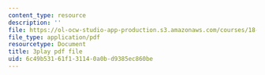 ```yaml
---
content_type: resource
description: ''
file: https://ol-ocw-studio-app-production.s3.amazonaws.com/courses/18-085-computational-science-and-engineering-i-fall-2008/6c49b53161f131140a0bd9385ec860be_0BAMQmT-tf0.pdf
file_type: application/pdf
resourcetype: Document
title: 3play pdf file
uid: 6c49b531-61f1-3114-0a0b-d9385ec860be
---
```


